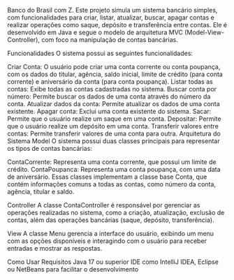 Banco do Brasil com Z.
Este projeto simula um sistema bancário simples, com funcionalidades para criar, listar, atualizar, buscar, apagar contas e realizar operações como saque, depósito e transferência entre contas. Ele é desenvolvido em Java e segue o modelo de arquitetura MVC (Model-View-Controller), com foco na manipulação de contas bancárias.

Funcionalidades
O sistema possui as seguintes funcionalidades:

Criar Conta: O usuário pode criar uma conta corrente ou conta poupança, com os dados do titular, agência, saldo inicial, limite de crédito (para conta corrente) e aniversário da conta (para conta poupança).
Listar todas as contas: Exibe todas as contas cadastradas no sistema.
Buscar conta por número: Permite buscar os dados de uma conta através do número da conta.
Atualizar dados da conta: Permite atualizar os dados de uma conta existente.
Apagar conta: Exclui uma conta existente do sistema.
Sacar: Permite que o usuário realize um saque em uma conta.
Depositar: Permite que o usuário realize um depósito em uma conta.
Transferir valores entre contas: Permite transferir valores de uma conta para outra.
Arquitetura do Sistema
Model
O sistema possui duas classes principais para representar os tipos de contas bancárias:

ContaCorrente: Representa uma conta corrente, que possui um limite de crédito.
ContaPoupanca: Representa uma conta poupança, com uma data de aniversário.
Essas classes implementam a classe base Conta, que contém informações comuns a todas as contas, como número da conta, agência, titular e saldo.

Controller
A classe ContaController é responsável por gerenciar as operações realizadas no sistema, como a criação, atualização, exclusão de contas, além das operações bancárias (saque, depósito, transferência).

View
A classe Menu gerencia a interface do usuário, exibindo um menu com as opções disponíveis e interagindo com o usuário para receber entradas e mostrar as respostas.

Como Usar
Requisitos
Java 17 ou superior
IDE como IntelliJ IDEA, Eclipse ou NetBeans para facilitar o desenvolvimento

